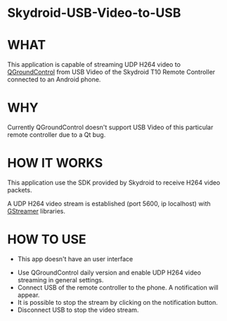 # Skydroid-USB-Video-to-USB

# WHAT

This application is capable of streaming UDP H264 video to [QGroundControl](http://qgroundcontrol.com/) from USB Video of the Skydroid T10 Remote Controller connected to an Android phone.

# WHY

Currently QGroundControl doesn't support USB Video of this particular remote controller due to a Qt bug.

# HOW IT WORKS

This application use the SDK provided by Skydroid to receive H264 video packets.

A UDP H264 video stream is established (port 5600, ip localhost) with [GStreamer](https://gitlab.freedesktop.org/gstreamer/) libraries.

# HOW TO USE
* This app doesn't have an user interface

- Use QGroundControl daily version and enable UDP H264 video streaming in general settings.
- Connect USB of the remote controller to the phone. A notification will appear.
- It is possible to stop the stream by clicking on the notification button.
- Disconnect USB to stop the video stream.

